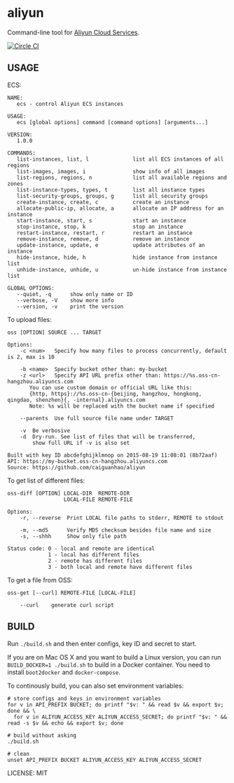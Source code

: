 aliyun
======

Command-line tool for [Aliyun Cloud Services](http://www.aliyun.com/product/).

[![Circle CI](https://circleci.com/gh/caiguanhao/aliyun.svg?style=svg)](https://circleci.com/gh/caiguanhao/aliyun)

USAGE
-----

ECS:

```help
NAME:
   ecs - control Aliyun ECS instances

USAGE:
   ecs [global options] command [command options] [arguments...]

VERSION:
   1.0.0

COMMANDS:
   list-instances, list, l              list all ECS instances of all regions
   list-images, images, i               show info of all images
   list-regions, regions, n             list all available regions and zones
   list-instance-types, types, t        list all instance types
   list-security-groups, groups, g      list all security groups
   create-instance, create, c           create an instance
   allocate-public-ip, allocate, a      allocate an IP address for an instance
   start-instance, start, s             start an instance
   stop-instance, stop, k               stop an instance
   restart-instance, restart, r         restart an instance
   remove-instance, remove, d           remove an instance
   update-instance, update, e           update attributes of an instance
   hide-instance, hide, h               hide instance from instance list
   unhide-instance, unhide, u           un-hide instance from instance list

GLOBAL OPTIONS:
   --quiet, -q		show only name or ID
   --verbose, -V	show more info
   --version, -v	print the version
```

To upload files:

```help
oss [OPTION] SOURCE ... TARGET

Options:
    -c <num>   Specify how many files to process concurrently, default is 2, max is 10

    -b <name>  Specify bucket other than: my-bucket
    -z <url>   Specify API URL prefix other than: https://%s.oss-cn-hangzhou.aliyuncs.com
       You can use custom domain or official URL like this:
       {http, https}://%s.oss-cn-{beijing, hangzhou, hongkong, qingdao, shenzhen}{, -internal}.aliyuncs.com
       Note: %s will be replaced with the bucket name if specified

    --parents  Use full source file name under TARGET

    -v  Be verbosive
    -d  Dry-run. See list of files that will be transferred,
        show full URL if -v is also set

Built with key ID abcdefghijklmnop on 2015-08-19 11:08:01 (8b72aaf)
API: https://my-bucket.oss-cn-hangzhou.aliyuncs.com
Source: https://github.com/caiguanhao/aliyun
```

To get list of different files:

```help
oss-diff [OPTION] LOCAL-DIR  REMOTE-DIR
                  LOCAL-FILE REMOTE-FILE

Options:
    -r, --reverse  Print LOCAL file paths to stderr, REMOTE to stdout

    -m, --md5      Verify MD5 checksum besides file name and size
    -s, --shhh     Show only file path

Status code: 0 - local and remote are identical
             1 - local has different files
             2 - remote has different files
             3 - both local and remote have different files
```

To get a file from OSS:

```help
oss-get [--curl] REMOTE-FILE [LOCAL-FILE]

    --curl    generate curl script
```

BUILD
-----

Run `./build.sh` and then enter configs, key ID and secret to start.

If you are on Mac OS X and you want to build a Linux version,
you can run `BUILD_DOCKER=1 ./build.sh` to build in a Docker container.
You need to install `boot2docker` and `docker-compose`.

To continously build, you can also set environment variables:
```
# store configs and keys in environment variables
for v in API_PREFIX BUCKET; do printf "$v: " && read $v && export $v; done && \
  for v in ALIYUN_ACCESS_KEY ALIYUN_ACCESS_SECRET; do printf "$v: " && read -s $v && echo && export $v; done

# build without asking
./build.sh

# clean
unset API_PREFIX BUCKET ALIYUN_ACCESS_KEY ALIYUN_ACCESS_SECRET
```

LICENSE: MIT

